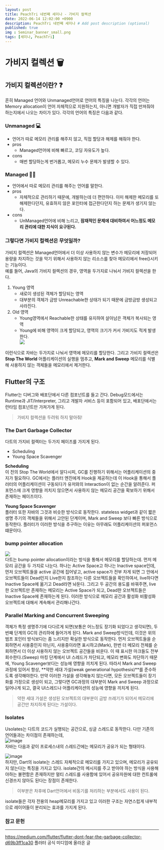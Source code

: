 ```yaml
---
layout: post
title: PeachTri 네번째 세미나 - 가비지 컬렉션
date: 2022-06-14 12:02:00 +0900
description: PeachTri 네번째 세미나 # Add post description (optional)
published: true
img : Seminar_banner_small.png
tags: [세미나, PeachTri]
---
```

# 가비지 컬렉션  :wastebasket:
## 가비지 컬렉션이란? ❓
 흔히 Managed 언어와 Unmanaged언어로 언어의 특징을 나눈다.
 각각의 언어는 Memory allocation이 언어 자체적으로 지원하는지, 아니면 개발자가 직접 만져줘야 하는지에서 나오는 차이가 있다. 각각의 언어의 특징은 다음과 같다.
 ### Unmanaged 💻
 - 언어가 따로 메모리 관리를 해주지 않고, 직접 할당과 해제를 해줘야 한다.
 - pros
    - Managed언어에 비해 빠르고, 코딩 자유도가 높다.
 - cons
    - 매번 할당하는게 번거롭고, 메모리 누수 문제가 발생할 수 있다.

### Managed 👨‍🏭
 - 언어에서 따로 메모리 관리를 해주는 언어를 말한다.
 - pros
    - 자체적으로 관리하기 때문에, 개발하는데 더 편안하다. 이미 해제한 메모리를 또 해제한다던지, 유효하지 않은 포인터에 접근한다던지 하는 문제가 생기지 않는다.
 - cons
    - UnManaged언어에 비해 느리고, **잠재적인 문제에 대비하여서 어느정도 메모리 관리에 대한 지식이 요구된다.** 
### 그렇다면 가비지 컬렉션은 무엇일까?
가비지 컬렉션은 Managed언어에서 더 이상 사용하지 않는 변수가 메모리에 저장되어 용량을 차지하는 것을 막기 위해서 사용하지 않는 리소스를 찾아 메모리에서 free()시키는 기능이다.  
예를 들어, Java의 가비지 컬렉션의 경우, 영역을 두가지로 나눠서 가비지 컬렉션을 한다.
1. Young 영역
   - 새로이 생성된 객체가 할당되는 영역
   - 대부분의 객체가 금방 Unreachable한 상태가 되기 때문에 금방금방 생성되고 사라진다.
2. Old 영역
   - Young영역에서 Reachable한 상태를 유지하여 살아남은 객체가 복사되는 영역
   - Young에 비해 영역이 크게 할당되고, 영역의 크기가 커서 가비지도 적게 발생한다.  
![](https://img1.daumcdn.net/thumb/R1280x0/?scode=mtistory2&fname=https%3A%2F%2Fblog.kakaocdn.net%2Fdn%2Fva8qQ%2FbtqUSpSocbS%2FkxTvtnmrdhf4bnVPXth0UK%2Fimg.png)  

이런식으로 자바는 두가지로 나눠서 영역에 메모리를 할당한다.
그리고 가비지 컬렉션은 **Stop The World** 어플리케이션의 실행을 멈추고, **Mark and Sweep** 메모리를 식별해 사용하지 않는 객체들을 메모리에서 제거한다. 

## Flutter의 구조
Flutter는 디버그와 배포단에서 다른 컴포넌트를 들고 간다. Debug모드에서는 Runtime과 JIT/Interpreter, 그리고 개발자 서비스 등이 포함되어 있고, 배포단에서는 런타임 컴포넌트만 가져가게 된다.

> 가비지 컬렉션을 두려워 하지 말아줘!

### The Dart Garbage Collector
다트의 가지비 컬렉터는 두가지 페이즈를 가지게 된다.
- Scheduling
- Young Space Scavenger

**Scheduling**  
이 전의 Stop The World에서 알다시피, GC를 진행하기 위해서는 어플리케이션의 중지가 필요하다. GC에서는 플러터 엔진에게 Hook을 제공하는데 이 Hook을 통해서 플러터의 어플리케이션이 구동되다가 유저와의 Interaction이 없는 순간을 알려준다. 퍼포먼스에 크게 영향을 끼치지 않으면서 사용하지 않는 메모리 공간을 확보하기 위해서 존재하는 페이즈이다.  
  
**Young Space Scavenger**  
플러터 또한 자바의 그것과 비슷한 방식으로 동작한다. stateless widget과 같이 짧은 생명 주기의 객체들을 위해서 고안된 단계이며, Mark and Sweep 보다 빠른 방식으로 동작한다. 플러터가 이러한 방식을 추구하는 이유는 아무래도 어플리케이션의 퍼포먼스 떄문이다.

### bump pointer allocation
![](https://miro.medium.com/max/1400/1*pNaeZ0l8oMCP-f1UUs-V1g.png)  
다트는 bump pointer allocation이라는 방식을 통해서 메모리를 할당하는데. 먼저 메모리 공간을 두 가지로 나눈다. 하나는 Active Space고 하나는 Inactive space인데, 먼저 오브젝트들을 active 공간에 집어넣고, active space가 전부 차게 되면 그 안에서 오브젝트들이 Dead인지 Live한지 참조하는 다른 오브젝트들을 확인하여서, live하다면 Inactive Space에 옮기고 Dead라면 놔둔다. 그리고 두 공간의 용도를 바꿔주면, live한 오브젝트만 존재하는 메모리는 Active Space가 되고, Dead한 오브젝트들은 Inactive Space에 존재하는게 된다. 이러한 방식으로 메모리 공간과 활성화 비활성화 오브젝트에 대해서 계속해서 관리해나간다.  

### Parallel Marking and Concurrent Sweeping
객체가 특정 생명주기에 다다르게 되면(보통은 어느정도 장기화 되었다고 생각되면), 두번째 단계의 GC의 관리하에 들어가게 된다. Mark and Sweep방식인데, 이것은 위의 범프 포인터 방식보다는 좀 느리지만 확실한 방식으로 동작한다. 먼저 오브젝트들을 순회하면서 사용중인지 아닌지, 사용중이라면 표시하고(Mark), 한번 더 메모리 전체를 순회하면서 더 이상 사용하지 않는 오브젝트 공간들을 비운다. 이 때 표시한 마크들도 전부 회수한다.(Sweep)
 마킹 단계에서 UI 스레드가 차단되고, 메모리 변화도 차단하기 때문에, Young Scavenger보다는 성능에 영향을 끼치게 된다. 따라서 Mark and Sweep 과정에 있어서 항상, **약한 세대 가설(weak generational hypothesis)**를 준수하도록 생각해야한다. 만약 이러한 가설을 생각해놓지 않는다면, 모든 오브젝트들이 장기화를 가정으로 생성이 되고, 그렇다면 GC과정의 대부분이 Mark and Sweep 과정으로 일어나게 되고, 결국 UI스레드나 어플리케이션의 성능에 영향을 끼치게 된다.

 > 약한 세대 가설은 생성된 오브젝트의 대부분이 금방 쓰레기가 되어서 메모리에 공간만 차지하게 된다는 가설이다.

### Isolates
Usolates는 다트의 코드가 실행되는 공간으로, 싱글 스레드로 동작한다. 다만 기존의 언어들과는 차이점이 존재하는데,  
![image](https://user-images.githubusercontent.com/74250270/174203282-feacc2b2-7bc1-4880-8c32-fa17cfef2bdc.png)  
자바는 다음과 같이 프로세스내의 스레드간에는 메모리가 공유가 되는 형태이다.  
  

![image](https://user-images.githubusercontent.com/74250270/174203334-b0a313ff-3fa6-4a6a-9171-2a4e096aca18.png)  
하지만, Dart의 isolate는 스레드 자체적으로 메모리를 가지고 있으며, 메모리가 공유되지 않는다는 특징을 가지고 있다. isolate간의 메시지를 주고 받아야 하는 방식을 사용해야하는 불편함은 존재하지만 멀티 스레드를 사용함에 있어서 공유자원에 대한 컨트롤에 신경쓰지 않아도 된다는 장점이 존재한다.

> 이부분은 차후에 Dart언어에서 비동기를 처리하는 부분에서도 사용이 된다.

isolate들은 각자 전용의 heap메모리를 가지고 있고 이러한 구조는 자연스럽게 내부적으로 레이어들이 분리되는 효과를 가지게 된다.

### 참고 문헌
---
https://medium.com/flutter/flutter-dont-fear-the-garbage-collector-d69b3ff1ca30
플러터 공식 미디엄에 올라온 글
